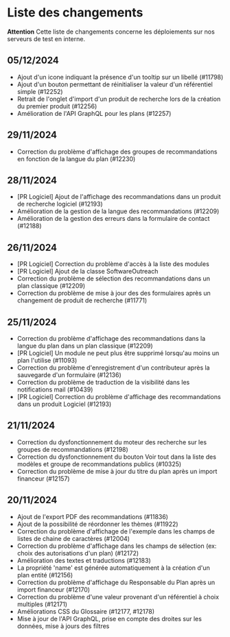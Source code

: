 # Liste des changements

**Attention** Cette liste de changements concerne les déploiements sur nos serveurs de test en interne.

## 05/12/2024

- Ajout d'un icone indiquant la présence d'un tooltip sur un libellé (#11798)
- Ajout d'un bouton permettant de réinitialiser la valeur d'un référentiel simple (#12252)
- Retrait de l'onglet d'import d'un produit de recherche lors de la création du premier produit (#12256)
- Amélioration de l'API GraphQL pour les plans (#12257)

## 29/11/2024

- Correction du problème d'affichage des groupes de recommandations en fonction de la langue du plan (#12230)

## 28/11/2024

- [PR Logiciel] Ajout de l'affichage des recommandations dans un produit de recherche logiciel (#12193)
- Amélioration de la gestion de la langue des recommandations (#12209)
- Amélioration de la gestion des erreurs dans la formulaire de contact (#12188)

## 26/11/2024

- [PR Logiciel] Correction du problème d'accès à la liste des modules
- [PR Logiciel] Ajout de la classe SoftwareOutreach
- Correction du problème de sélection des recommandations dans un plan classique (#12209)
- Correction du problème de mise à jour des des formulaires après un changement de produit de recherche (#11771)

## 25/11/2024

- Correction du problème d'affichage des recommandations dans la langue du plan dans un plan classique (#12209)
- [PR Logiciel] Un module ne peut plus être supprimé lorsqu'au moins un plan l'utilise (#11093)
- Correction du problème d'enregistrement d'un contributeur après la sauvegarde d'un formulaire (#12136)
- Correction du problème de traduction de la visibilité dans les notifications mail (#10439)
- [PR Logiciel] Correction du problème d'affichage des recommandations dans un produit Logiciel (#12193)

## 21/11/2024

- Correction du dysfonctionnement du moteur des recherche sur les groupes de recommandations (#12198)
- Correction du dysfonctionnement du bouton Voir tout dans la liste des modèles et groupe de recommandations publics (#10325)
- Correction du problème de mise à jour du titre du plan après un import financeur (#12157)

## 20/11/2024

- Ajout de l'export PDF des recommandations (#11836)
- Ajout de la possibilité de réordonner les thèmes (#11922)
- Correction du problème d'affichage de l'exemple dans les champs de listes de chaine de caractères (#12004)
- Correction du problème d'affichage dans les champs de sélection (ex: choix des autorisations d'un plan) (#12172)
- Amélioration des textes et traductions (#12183)
- La propriété 'name' est générée automatiquement à la création d'un plan entité (#12156)
- Correction du problème d'affichage du Responsable du Plan après un import financeur (#12170)
- Correction du problème d'une valeur provenant d'un référentiel à choix multiples (#12171)
- Améliorations CSS du Glossaire (#12177, #12178)
- Mise à jour de l'API GraphQL, prise en compte des droites sur les données, mise à jours des filtres
